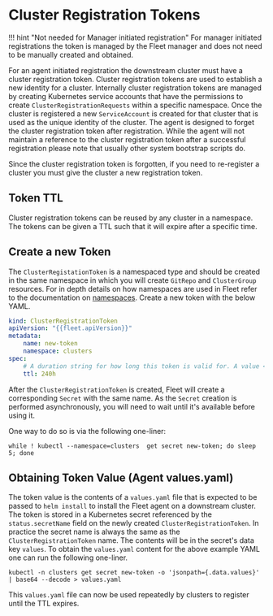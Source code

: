 # Cluster Registration Tokens

!!! hint "Not needed for Manager initiated registration"
    For manager initiated registrations the token is managed by the Fleet manager and does
    not need to be manually created and obtained.

For an agent initiated registration the downstream cluster must have a cluster registration token.
Cluster registration tokens are used to establish a new identity for a cluster. Internally
cluster registration tokens are managed by creating Kubernetes service accounts that have the
permissions to create `ClusterRegistrationRequests` within a specific namespace.  Once the
cluster is registered a new `ServiceAccount` is created for that cluster that is used as
the unique identity of the cluster. The agent is designed to forget the cluster registration
token after registration. While the agent will not maintain a reference to the cluster registration
token after a successful registration please note that usually other system bootstrap scripts do.

Since the cluster registration token is forgotten, if you need to re-register a cluster you must
give the cluster a new registration token.

## Token TTL

Cluster registration tokens can be reused by any cluster in a namespace.  The tokens can be given a TTL
such that it will expire after a specific time.

## Create a new Token

The `ClusterRegistationToken` is a namespaced type and should be created in the same namespace
in which you will create `GitRepo` and `ClusterGroup` resources. For in depth details on how namespaces
are used in Fleet refer to the documentation on [namespaces](./namespaces.md).  Create a new
token with the below YAML.

```yaml
kind: ClusterRegistrationToken
apiVersion: "{{fleet.apiVersion}}"
metadata:
    name: new-token
    namespace: clusters
spec:
    # A duration string for how long this token is valid for. A value <= 0 or null means infinite time.
    ttl: 240h
```

After the `ClusterRegistrationToken` is created, Fleet will create a corresponding `Secret` with the same name.
As the `Secret` creation is performed asynchronously, you will need to wait until it's available before using it.

One way to do so is via the following one-liner:
```shell
while ! kubectl --namespace=clusters  get secret new-token; do sleep 5; done
```

## Obtaining Token Value (Agent values.yaml)

The token value is the contents of a `values.yaml` file that is expected to be passed to `helm install`
to install the Fleet agent on a downstream cluster.  The token is stored in a Kubernetes secret referenced
by the `status.secretName` field on the newly created `ClusterRegistrationToken`.  In practice the secret
name is always the same as the `ClusterRegistrationToken` name. The contents will be in
the secret's data key `values`.  To obtain the `values.yaml` content for the above example YAML one can
run the following one-liner.

```shell
kubectl -n clusters get secret new-token -o 'jsonpath={.data.values}' | base64 --decode > values.yaml
```

This `values.yaml` file can now be used repeatedly by clusters to register until the TTL expires.
